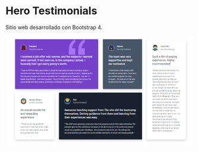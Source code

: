 # Hero Testimonials 

Sitio web desarrollado con Bootstrap 4.

![Project Preview](./design/preview.PNG)
